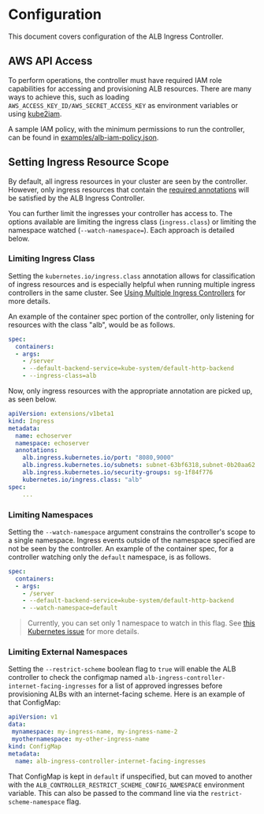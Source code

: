 # Configuration

This document covers configuration of the ALB Ingress Controller.

## AWS API Access

To perform operations, the controller must have required IAM role capabilities for accessing and
provisioning ALB resources. There are many ways to achieve this, such as loading `AWS_ACCESS_KEY_ID/AWS_SECRET_ACCESS_KEY` as environment variables or using [kube2iam](https://github.com/jtblin/kube2iam).

A sample IAM policy, with the minimum permissions to run the controller, can be found in [examples/alb-iam-policy.json](../examples/iam-policy.json).

## Setting Ingress Resource Scope

By default, all ingress resources in your cluster are seen by the controller. However, only ingress resources that contain the [required annotations](https://github.com/kubernetes-sigs/aws-alb-ingress-controller/blob/master/docs/ingress-resources.md#required-annotations) will be satisfied by the ALB Ingress Controller.

You can further limit the ingresses your controller has access to. The options available are limiting the ingress class  (`ingress.class`) or limiting the namespace watched (`--watch-namespace=`). Each approach is detailed below.

### Limiting Ingress Class

Setting the `kubernetes.io/ingress.class` annotation allows for classification of ingress resources and is especially helpful when running multiple ingress controllers in the same cluster. See [Using Multiple Ingress Controllers](https://github.com/nginxinc/kubernetes-ingress/tree/master/examples/multiple-ingress-controllers#using-multiple-ingress-controllers) for more details.

An example of the container spec portion of the controller, only listening for resources with the class "alb", would be as follows.

```yaml
spec:
  containers:
  - args:
    - /server
    - --default-backend-service=kube-system/default-http-backend
    - --ingress-class=alb
```

Now, only ingress resources with the appropriate annotation are picked up, as seen below.

```yaml
apiVersion: extensions/v1beta1
kind: Ingress
metadata:
  name: echoserver
  namespace: echoserver
  annotations:
    alb.ingress.kubernetes.io/port: "8080,9000"
    alb.ingress.kubernetes.io/subnets: subnet-63bf6318,subnet-0b20aa62
    alb.ingress.kubernetes.io/security-groups: sg-1f84f776
    kubernetes.io/ingress.class: "alb"
spec:
	...
```

### Limiting Namespaces

Setting the `--watch-namespace` argument constrains the controller's scope to a single namespace. Ingress events outside of the namespace specified are not be seen by the controller. An example of the container spec, for a controller watching only the `default` namespace, is as follows.

```yaml
spec:
  containers:
  - args:
    - /server
    - --default-backend-service=kube-system/default-http-backend
    - --watch-namespace=default
```

> Currently, you can set only 1 namespace to watch in this flag. See [this Kubernetes issue](https://github.com/kubernetes/contrib/issues/847) for more details.

### Limiting External Namespaces

Setting the `--restrict-scheme` boolean flag to `true` will enable the ALB controller to check the configmap named `alb-ingress-controller-internet-facing-ingresses` for a list of approved ingresses before provisioning ALBs with an internet-facing scheme. Here is an example of that ConfigMap:

```yaml
apiVersion: v1
data:
 mynamespace: my-ingress-name, my-ingress-name-2
 myothernamespace: my-other-ingress-name
kind: ConfigMap
metadata:
  name: alb-ingress-controller-internet-facing-ingresses
```


That ConfigMap is kept in `default` if unspecified, but can moved to another with the `ALB_CONTROLLER_RESTRICT_SCHEME_CONFIG_NAMESPACE` environment variable. This can also be passed to the command line via the `restrict-scheme-namespace` flag.
